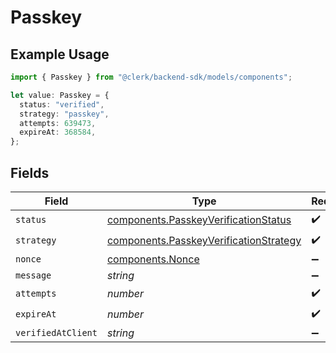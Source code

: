 # Passkey

## Example Usage

```typescript
import { Passkey } from "@clerk/backend-sdk/models/components";

let value: Passkey = {
  status: "verified",
  strategy: "passkey",
  attempts: 639473,
  expireAt: 368584,
};
```

## Fields

| Field                                                                                            | Type                                                                                             | Required                                                                                         | Description                                                                                      |
| ------------------------------------------------------------------------------------------------ | ------------------------------------------------------------------------------------------------ | ------------------------------------------------------------------------------------------------ | ------------------------------------------------------------------------------------------------ |
| `status`                                                                                         | [components.PasskeyVerificationStatus](../../models/components/passkeyverificationstatus.md)     | :heavy_check_mark:                                                                               | N/A                                                                                              |
| `strategy`                                                                                       | [components.PasskeyVerificationStrategy](../../models/components/passkeyverificationstrategy.md) | :heavy_check_mark:                                                                               | N/A                                                                                              |
| `nonce`                                                                                          | [components.Nonce](../../models/components/nonce.md)                                             | :heavy_minus_sign:                                                                               | N/A                                                                                              |
| `message`                                                                                        | *string*                                                                                         | :heavy_minus_sign:                                                                               | N/A                                                                                              |
| `attempts`                                                                                       | *number*                                                                                         | :heavy_check_mark:                                                                               | N/A                                                                                              |
| `expireAt`                                                                                       | *number*                                                                                         | :heavy_check_mark:                                                                               | N/A                                                                                              |
| `verifiedAtClient`                                                                               | *string*                                                                                         | :heavy_minus_sign:                                                                               | N/A                                                                                              |